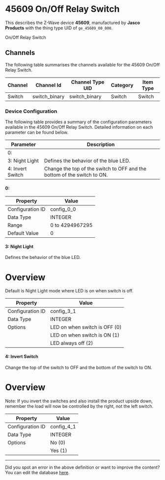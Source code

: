 
# 45609 On/Off Relay Switch

This describes the Z-Wave device **45609**, manufactured by **Jasco Products** with the thing type UID of ```ge_45609_00_000```. 

On/Off Relay Switch

## Channels
The following table summarises the channels available for the 45609 On/Off Relay Switch.

| Channel | Channel Id | Channel Type UID | Category | Item Type |
|---------|------------|------------------|----------|-----------|
| Switch | switch_binary | switch_binary | Switch | Switch |




### Device Configuration
The following table provides a summary of the configuration parameters available in the 45609 On/Off Relay Switch.
Detailed information on each parameter can be found below.

| Parameter   | Description |
|-------------|-------------|
| 0:  |  |
| 3: Night Light | Defines the behavior of the blue LED. |
| 4: Invert Switch | Change the top of the switch to OFF and the bottom of the switch to ON. |




#### 0: 




| Property         | Value    |
|------------------|----------|
| Configuration ID | config_0_0 |
| Data Type        | INTEGER |
| Range | 0 to 4294967295 |
| Default Value | 0 |






#### 3: Night Light

Defines the behavior of the blue LED.  


# Overview #

Default is Night Light mode where LED is on when switch is off.


| Property         | Value    |
|------------------|----------|
| Configuration ID | config_3_1 |
| Data Type        | INTEGER || Default Value | 0 |
| Options | LED on when switch is OFF (0) |
|  | LED on when switch is ON (1) |
|  | LED always off (2) |






#### 4: Invert Switch

Change the top of the switch to OFF and the bottom of the switch to ON.  


# Overview #

Note: If you invert the switches and also install the product upside down, remember the load will now be controlled by the right, not the left switch.


| Property         | Value    |
|------------------|----------|
| Configuration ID | config_4_1 |
| Data Type        | INTEGER || Default Value | 0 |
| Options | No (0) |
|  | Yes (1) |






---

Did you spot an error in the above definition or want to improve the content?
You can edit the database [here](http://www.cd-jackson.com/index.php/zwave/zwave-device-database/zwave-device-list/devicesummary/40).

